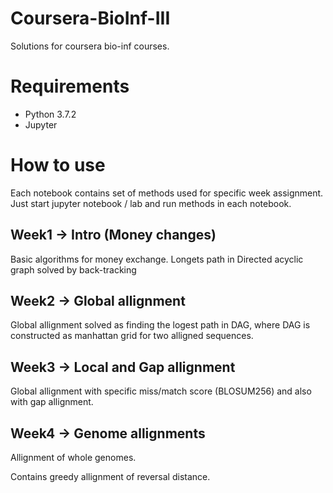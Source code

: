 # Coursera-BioInf-III
Solutions for coursera bio-inf courses. 

# Requirements
- Python 3.7.2
- Jupyter 

# How to use
Each notebook contains set of methods used for specific week assignment. Just start jupyter notebook / lab and run methods in each notebook.

## Week1 -> Intro (Money changes)
Basic algorithms for money exchange. 
Longets path in Directed acyclic graph solved by back-tracking

## Week2 -> Global allignment
Global allignment solved as finding the logest path in DAG, where DAG is constructed as manhattan grid for two alligned sequences. 

## Week3 -> Local and Gap allignment 
Global allignment with specific miss/match score (BLOSUM256) and also with gap allignment.

## Week4 -> Genome allignments 
Allignment of whole genomes.

Contains greedy allignment of reversal distance.

